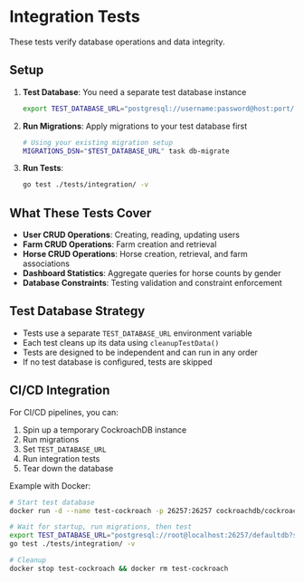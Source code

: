 # Integration Tests

These tests verify database operations and data integrity.

## Setup

1. **Test Database**: You need a separate test database instance
   ```bash
   export TEST_DATABASE_URL="postgresql://username:password@host:port/test_database"
   ```

2. **Run Migrations**: Apply migrations to your test database first
   ```bash
   # Using your existing migration setup
   MIGRATIONS_DSN="$TEST_DATABASE_URL" task db-migrate
   ```

3. **Run Tests**:
   ```bash
   go test ./tests/integration/ -v
   ```

## What These Tests Cover

- **User CRUD Operations**: Creating, reading, updating users
- **Farm CRUD Operations**: Farm creation and retrieval  
- **Horse CRUD Operations**: Horse creation, retrieval, and farm associations
- **Dashboard Statistics**: Aggregate queries for horse counts by gender
- **Database Constraints**: Testing validation and constraint enforcement

## Test Database Strategy

- Tests use a separate `TEST_DATABASE_URL` environment variable
- Each test cleans up its data using `cleanupTestData()`
- Tests are designed to be independent and can run in any order
- If no test database is configured, tests are skipped

## CI/CD Integration

For CI/CD pipelines, you can:
1. Spin up a temporary CockroachDB instance
2. Run migrations
3. Set `TEST_DATABASE_URL` 
4. Run integration tests
5. Tear down the database

Example with Docker:
```bash
# Start test database
docker run -d --name test-cockroach -p 26257:26257 cockroachdb/cockroach:latest start-single-node --insecure

# Wait for startup, run migrations, then test
export TEST_DATABASE_URL="postgresql://root@localhost:26257/defaultdb?sslmode=disable"
go test ./tests/integration/ -v

# Cleanup
docker stop test-cockroach && docker rm test-cockroach
```